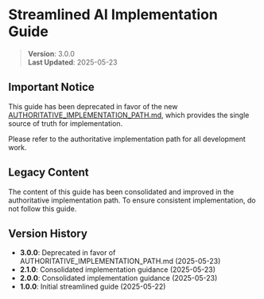 
# Streamlined AI Implementation Guide

> **Version**: 3.0.0  
> **Last Updated**: 2025-05-23

## Important Notice

This guide has been deprecated in favor of the new [AUTHORITATIVE_IMPLEMENTATION_PATH.md](AUTHORITATIVE_IMPLEMENTATION_PATH.md), which provides the single source of truth for implementation.

Please refer to the authoritative implementation path for all development work.

## Legacy Content

The content of this guide has been consolidated and improved in the authoritative implementation path. To ensure consistent implementation, do not follow this guide.

## Version History

- **3.0.0**: Deprecated in favor of AUTHORITATIVE_IMPLEMENTATION_PATH.md (2025-05-23)
- **2.1.0**: Consolidated implementation guidance (2025-05-23)
- **2.0.0**: Consolidated implementation guidance (2025-05-23)
- **1.0.0**: Initial streamlined guide (2025-05-22)
